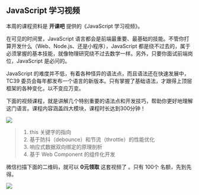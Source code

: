 ## JavaScript 学习视频

本周的课程资料是 **开课吧** 提供的《JavaScript 学习视频》。

在可见的时间里，JavaScript 语言都会是前端最重要、最基础的技能。不管你打算开发什么（Web、Node.js、还是小程序），JavaScript 都是绕不过去的，属于必须掌握的基本技能，就像物理研究绕不过去数学一样。另外，只要你面试前端岗位，JavaScript 是必问的。

JavaScript 的难度并不低，有着各种怪异的语法点，而且语法还在快速发展中，TC39 委员会每年都发布一个语言的新版本。只有掌握了基础语法，才跟得上顶层框架的各种变化，以不变应万变。

下面的视频课程，就是讲解几个特别重要的语法点和开发技巧，帮助你更好地理解这门语言。课程内容涵盖四大模块，课程时长达到300分钟！

![](https://cdn.beekka.com/blogimg/asset/202009/bg2020092503.jpg)

> 1. this 关键字的指向
> 2. 基于防抖（debounce）和节流（throttle）的性能优化
> 3. 响应式数据双向绑定的原理剖析
> 4. 基于 Web Component 的组件化开发

微信扫描下面的二维码，就可以 **0元领取** 这套视频了 。只有 100个 名额，先到先得。

![](https://cdn.beekka.com/blogimg/asset/202009/bg2020092703.jpg)
